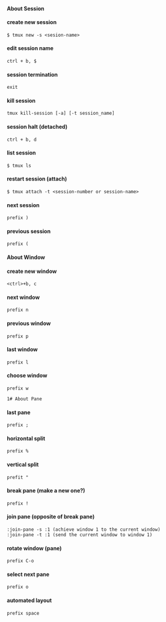 #### About Session

#### create new session
    $ tmux new -s <sesion-name>

#### edit session name
    ctrl + b, $

#### session termination
    exit

#### kill session
    tmux kill-session [-a] [-t session_name]

#### session halt (detached)
    ctrl + b, d

#### list session
    $ tmux ls

#### restart session (attach)
    $ tmux attach -t <session-number or session-name>

#### next session
    prefix )

#### previous session
    prefix (

#### About Window
#### create new window
    <ctrl>+b, c

#### next window 
    prefix n

#### previous window
    prefix p

#### last window
    prefix l

#### choose window
    prefix w

    1# About Pane

#### last pane
    prefix ;

#### horizontal split
    prefix %

#### vertical split 
    prefit "

#### break pane (make a new one?)  
    prefix !

#### join pane (opposite of break pane)
    :join-pane -s :1 (achieve window 1 to the current window)
    :join-pane -t :1 (send the current window to window 1)


#### rotate window (pane) 
    prefix C-o

#### select next pane 
    prefix o 

#### automated layout
    prefix space


